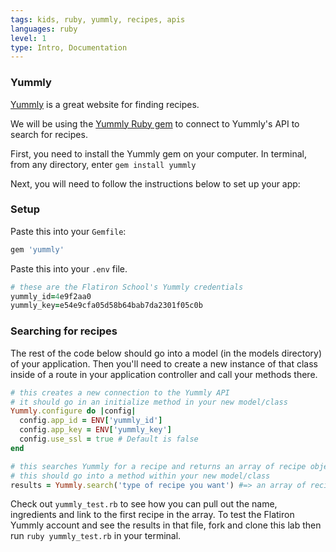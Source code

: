 ```yaml
---
tags: kids, ruby, yummly, recipes, apis
languages: ruby
level: 1
type: Intro, Documentation
---
```


### Yummly

[Yummly](https://www.yummly.com/) is a great website for finding recipes.

We will be using the [Yummly Ruby gem](https://github.com/twmills/yummly) to connect to Yummly's API to search for recipes.

First, you need to install the Yummly gem on your computer. In terminal, from any directory, enter `gem install yummly`

Next, you will need to follow the instructions below to set up your app:

### Setup

Paste this into your `Gemfile`:
``` ruby
gem 'yummly'
```

Paste this into your `.env` file.

``` ruby
# these are the Flatiron School's Yummly credentials
yummly_id=4e9f2aa0
yummly_key=e54e9cfa05d58b64bab7da2301f05c0b
```

### Searching for recipes

The rest of the code below should go into a model (in the models directory) of your application. Then you'll need to create a new instance of that class inside of a route in your application controller and call your methods there.

``` ruby
# this creates a new connection to the Yummly API
# it should go in an initialize method in your new model/class
Yummly.configure do |config|
  config.app_id = ENV['yummly_id']
  config.app_key = ENV['yummly_key']
  config.use_ssl = true # Default is false
end

# this searches Yummly for a recipe and returns an array of recipe objects
# this should go into a method within your new model/class
results = Yummly.search('type of recipe you want') #=> an array of recipe results
```

Check out `yummly_test.rb` to see how you can pull out the name, ingredients and link to the first recipe in the array. To test the Flatiron Yummly account and see the results in that file, fork and clone this lab then run `ruby yummly_test.rb` in your terminal.

